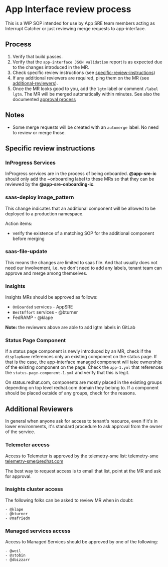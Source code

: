 # App Interface review process

This is a WIP SOP intended for use by App SRE team members acting as Interrupt Catcher or just reviewing merge requests to app-interface.

## Process

1. Verify that build passes.
2. Verify that the `app-interface JSON validation` report is as expected due to the changes introduced in the MR.
3. Check specific review instructions (see [specific-review-instructions](#specific-review-instructions))
4. If any additional reviewers are required, ping them on the MR (see [additional-reviewers](#additional-reviewers)).
5. Once the MR looks good to you, add the `lgtm` label or comment `/label lgtm`. The MR will be merged automatically within minutes. See also the documented [approval process](/docs/app-sre/continuous-delivery-in-app-interface.md#approval-process)

## Notes

* Some merge requests will be created with an `automerge` label. No need to review or merge those.

## Specific review instructions

### InProgress Services

InProgress services are in the process of being onboarded. **@app-sre-ic** should only add the ~onboarding label to these MRs so that they can be reviewed by the **@app-sre-onboarding-ic**.

### saas-deploy image_pattern

This change indicates that an additional component will be allowed to be deployed to a production namespace.

Action items:
* verify the existence of a matching SOP for the additional component before merging

### saas-file-update

This means the changes are limited to saas file. And that usually does not need our involvement, i.e. we don't need to add any labels, tenant team can approve and merge among themselves.

### Insights

Insights MRs should be approved as follows:

- `OnBoarded` services - AppSRE
- `BestEffort` services - @bturner
- FedRAMP - @klape

**Note:** the reviewers above are able to add lgtm labels in GitLab

### Status Page Component
If a status page component is newly introduced by an MR, check if the `displayName` references only an existing component on the status page.
If that is the case, the app-interface managed component will take ownership of the existing component on the page. Check the `app-1.yml` that
references the `status-page-component-1.yml` and verify that this is legit.

On status.redhat.com, components are mostly placed in the existing groups depending on top level redhat.com domain they belong to. If a
component should be placed outside of any groups, check for the reasons.

## Additional Reviewers

In general when anyone ask for access to tenant's resource, even if it's in lower environments, it's standard procedure to ask approval from the owner of the service.

### Telemeter access

Access to Telemeter is approved by the telemetry-sme list: telemetry-sme <telemetry-sme@redhat.com> 

The best way to request access is to email that list, point at the MR and ask for approval.

### Insights cluster access

The following folks can be asked to review MR when in doubt:

```
- @klape
- @bturner
- @mafriedm
```

### Managed services access

Access to Managed Services should be approved by one of the following:

```
- @weil
- @stobin
- @dbizzarr
```
